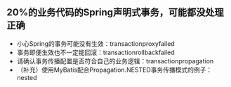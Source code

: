 ## 20%的业务代码的Spring声明式事务，可能都没处理正确

- 小心Spring的事务可能没有生效：transactionproxyfailed
- 事务即便生效也不一定能回滚：transactionrollbackfailed
- 请确认事务传播配置是否符合自己的业务逻辑：transactionpropagation
- （补充）使用MyBatis配合Propagation.NESTED事务传播模式的例子：nested